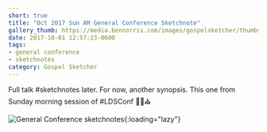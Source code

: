 ```yaml
---
short: true
title: "Oct 2017 Sun AM General Conference Sketchnote"
gallery_thumb: https://media.bennorris.com/images/gospelsketcher/thumbs/oct-17-4-sun-am.jpg
date: 2017-10-01 12:57:23-0600
tags:
- general conference
- sketchnotes
category: Gospel Sketcher
---
```


Full talk #sketchnotes later. For now, another synopsis. This one from Sunday morning session of #LDSConf ✍🏼⛪️

![General Conference sketchnotes](https://media.bennorris.com/images/gospelsketcher/general-conference/oct-2017/oct-17-4-sun-am.jpg){:loading="lazy"}
